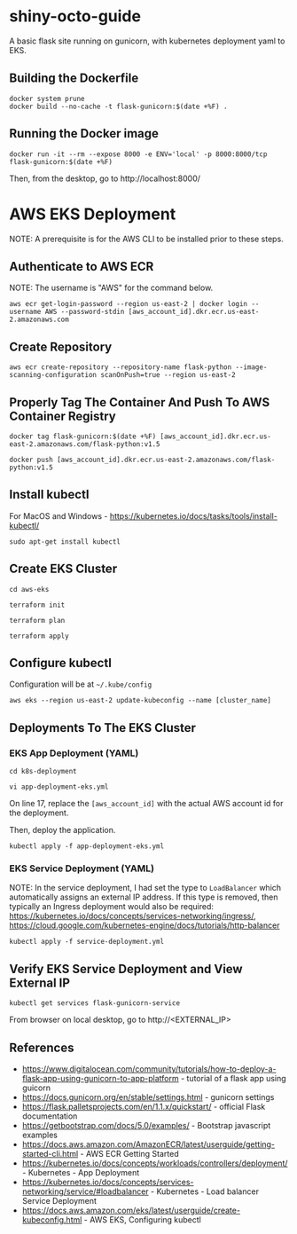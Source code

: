 # shiny-octo-guide
A basic flask site running on gunicorn, with kubernetes deployment yaml to EKS.

## Building the Dockerfile
```
docker system prune
docker build --no-cache -t flask-gunicorn:$(date +%F) .
```

## Running the Docker image
```
docker run -it --rm --expose 8000 -e ENV='local' -p 8000:8000/tcp flask-gunicorn:$(date +%F)
```

Then, from the desktop, go to http://localhost:8000/

# AWS EKS Deployment
NOTE: A prerequisite is for the AWS CLI to be installed prior to these steps.

## Authenticate to AWS ECR
NOTE: The username is "AWS" for the command below.
```
aws ecr get-login-password --region us-east-2 | docker login --username AWS --password-stdin [aws_account_id].dkr.ecr.us-east-2.amazonaws.com
```

## Create Repository
```
aws ecr create-repository --repository-name flask-python --image-scanning-configuration scanOnPush=true --region us-east-2
```

## Properly Tag The Container And Push To AWS Container Registry
```
docker tag flask-gunicorn:$(date +%F) [aws_account_id].dkr.ecr.us-east-2.amazonaws.com/flask-python:v1.5

docker push [aws_account_id].dkr.ecr.us-east-2.amazonaws.com/flask-python:v1.5
```
## Install kubectl
For MacOS and Windows - https://kubernetes.io/docs/tasks/tools/install-kubectl/
```
sudo apt-get install kubectl
```
## Create EKS Cluster

```
cd aws-eks

terraform init

terraform plan

terraform apply
```

## Configure kubectl
Configuration will be at `~/.kube/config`
```
aws eks --region us-east-2 update-kubeconfig --name [cluster_name]
```

## Deployments To The EKS Cluster

### EKS App Deployment (YAML)
```
cd k8s-deployment

vi app-deployment-eks.yml
```
On line 17, replace the `[aws_account_id]` with the actual AWS account id for the deployment.

Then, deploy the application.
```
kubectl apply -f app-deployment-eks.yml
```

### EKS Service Deployment (YAML)
NOTE: In the service deployment, I had set the type to `LoadBalancer` which automatically assigns an external IP address. If this type is removed, then typically an Ingress deployment would also be required: https://kubernetes.io/docs/concepts/services-networking/ingress/, https://cloud.google.com/kubernetes-engine/docs/tutorials/http-balancer

```
kubectl apply -f service-deployment.yml
```

## Verify EKS Service Deployment and View External IP
```
kubectl get services flask-gunicorn-service
```

From browser on local desktop, go to http://<EXTERNAL_IP>

## References
* https://www.digitalocean.com/community/tutorials/how-to-deploy-a-flask-app-using-gunicorn-to-app-platform - tutorial of a flask app using guicorn
* https://docs.gunicorn.org/en/stable/settings.html - gunicorn settings
* https://flask.palletsprojects.com/en/1.1.x/quickstart/ - official Flask documentation
* https://getbootstrap.com/docs/5.0/examples/ - Bootstrap javascript examples
* https://docs.aws.amazon.com/AmazonECR/latest/userguide/getting-started-cli.html - AWS ECR Getting Started
* https://kubernetes.io/docs/concepts/workloads/controllers/deployment/ - Kubernetes - App Deployment
* https://kubernetes.io/docs/concepts/services-networking/service/#loadbalancer - Kubernetes - Load balancer Service Deployment
* https://docs.aws.amazon.com/eks/latest/userguide/create-kubeconfig.html - AWS EKS, Configuring kubectl

